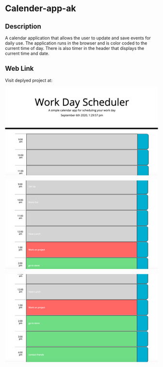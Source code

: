# Calender-app-ak

## Description

A calendar application that allows the user to update and save events for daily use.
The application runs in the browser and is color coded to the current time of day.
There is also timer in the header that displays the current time and date. 

## Web Link
Visit deplyed project at:

![](Develop/images/WorkdayScheduler-SS1.png)

![](Develop/images/WorkdayScheduler-SS2.png)

![](Develop/images/WorkdayScheduler-SS3.png)